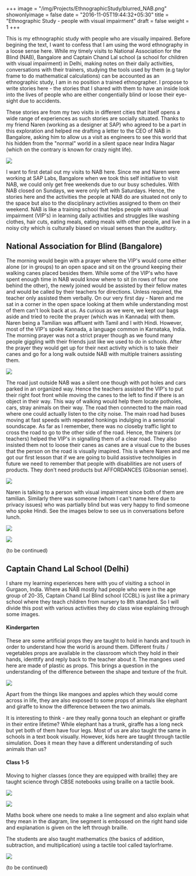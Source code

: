 +++
image = "/img/Projects/EthnographicStudy/blurred_NAB.png"
showonlyimage = false
date = "2016-11-05T19:44:32+05:30"
title = "Ethnographic Study - people with visual impairment"
draft = false
weight = 1
+++

This is my ethnographic study with people who are visually impaired. Before begining the text, I want to confess that I am using the word ethnography in a loose sense here. While my timely visits to National Association for the Blind (NAB), Bangalore and Captain Chand Lal school (a school for children with visual impairment) in Delhi, making notes on their daily activities, conversations with their trainers, studying the tools used by them (e.g taylor frame to do mathematical calculations) can be accounted as an ethnographic study, I am in no position a trained ethnographer. I propose to write stories here - the stories that I shared with them to have an inside look into the lives of people who are either congentially blind or loose their eye-sight due to accidents.

These stories are from my two visits in different cities that itself opens a wide range of experiences as such stories are socially situated. Thanks to my friend Naren (working as a designer at SAP) who agreed to be a part in this exploration and helped me drafting a letter to the CEO of NAB in Bangalore, asking him to allow us a visit as engineers to see this world that his hidden from the "normal" world in a silent space near Indira Nagar (which on the contrary is known for crazy night life).

![][11]

I want to first detail out my visits to NAB here. Since me and Naren were working at SAP Labs, Bangalore when we took this self initiative to visit NAB, we could only get free weekends due to our busy schedules. With NAB closed on Sundays, we were only left with Saturdays. Hence, the stories here and the activities the people at NAB do are situated not only to the space but also to the disciplinary activities assigned to them on their weekend. NAB is like a training school that helps people with visual impairment (VIP's) in learning daily activities and struggles like washing clothes, hair cuts, eating meals, eating meals with other people, and live in a noisy city which is culturally biased on visual senses than the auditory.

## National Association for Blind (Bangalore)

The morning would begin with a prayer where the VIP's would come either alone (or in groups) to an open space and sit on the ground keeping their walking canes placed besides them. While some of the VIP's who have spent enough time in NAB would know where to sit (in rows of four one behind the other), the newly joined would be assisted by their fellow mates and would be called by their teachers for directions. Unless required, the teacher only assisted them verbally. On our very first day - Naren and me sat in a corner in the open space looking at them while understanding most of them can't look back at us. As curious as we were, we kept our bags aside and tried to recite the prayer (which was in Kannada) with them. Naren being a Tamilian was affluent with Tamil and I with Hindi. However, most of the VIP's spoke Kannada, a language common in Karnataka, India. The morning prayer was not a strict prayer though as we found many people giggling with their friends just like we used to do in schools. After the prayer they would get up for their next activity which is to take their canes and go for a long walk outside NAB with multiple trainers assisting them.

![][5]

The road just outside NAB was a silent one though with pot holes and cars parked in an organized way. Hence the teachers assisted the VIP's to put their right foot front while moving the canes to the left to find if there is an object in their way. This way of walking would help them locate potholes, cars, stray animals on their way. The road then connected to the main road where one could actually listen to the city noise. The main road had buses moving at fast speeds with repeated honkings indulging in a sensorial soundscape. As far as I remember, there was no closeby traffic light to cross the road to go to the other side of the road. Hence, the trainers (or teachers) helped the VIP's in signalling them of a clear road. They also insisted them not to loose their canes as canes are a visual cue to the buses that the person on the road is visually imapired. This is where Naren and me got our first lesson that if we are going to build assistive technolgies in future we need to remember that people with disabilities are not users of products. They don't need products but AFFORDANCES (Gibsonian sense).

![][9]

Naren is talking to a person with visual impairment since both of them are tamilian. Similarly there was someone (whom I can't name here due to privacy issues) who was partially blind but was very happy to find someone who spoke Hindi. See the images below to see us in conversations before lunch.

![][6]

![][10]

(to be continued)

## Captain Chand Lal School (Delhi)

I share my learning experiences here with you of visiting a school in Gurgaon, India. Where as NAB mostly had people who were in the age group of 20-35, Captain Chand Lal Blind school (CCBL) is just like a primary school where they teach children from nursery to 8th standard. So I will divide this post with various activities they do class wise explaining through some images. 


#### Kindergarten 

These are some artificial props they are taught to hold in hands and touch in order to understand how the world is around them. Different fruits / vegetables props are available in the classroom which they hold in their hands, identtify and reply back to the teacher about it. The mangoes used here are made of plastic as props. This brings a question in the understanding of the difference between the shape and texture of the fruit. 

![][1]

Apart from the things like mangoes and apples which they would come across in life, they are also exposed to some props of animals like elephant and giraffe to know the difference between the two animals. 

It is interesting to think - are they really gonna touch an elephant or giraffe in their entire lifetime? While elephant has a trunk, giraffe has a long neck but yet both of them have four legs. Most of us are also taught the same in schools in a text book visually. However, kids here are taught through tactile simulation. Does it mean they have a different understanding of such animals than us?

#### Class 1-5

Moving to higher classes (once they are equipped with braille) they are taught science throgh CBSE notebooks using braille on a tactile book. 

![][7]

![][2]

Maths book where one needs to make a line segment and also explain what they mean in the diagram, line segment is embossed on the right hand side and explanation is given on the left through braille.

The students are also taught mathematics (the basics of addition, subtraction, and multiplication) using a tactile tool called taylorframe.

![][8]

(to be continued)

[1]: /img/Projects/EthnographicStudy/mangoes.jpg

[2]: /img/Projects/EthnographicStudy/maps.jpg

[3]: /img/Projects/EthnographicStudy/maps2.jpg

[4]: /img/Projects/EthnographicStudy/taylorframe.jpg

[5]: /img/Projects/EthnographicStudy/prayer.jpg

[6]: /img/Projects/EthnographicStudy/blurred_naren.jpg

[7]: /img/Projects/EthnographicStudy/blurred_captain.jpg

[8]: /img/Projects/EthnographicStudy/blurred_taylorframe.jpg

[9]: /img/Projects/EthnographicStudy/blurred_NAB.png

[10]: /img/Projects/EthnographicStudy/blurred_NAB2.png

[11]: /img/Projects/EthnographicStudy/NAB.jpg
